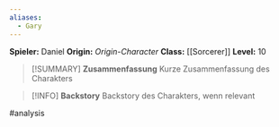 ```yaml
---
aliases:
  - Gary
---
```

**Spieler:** Daniel
**Origin:** *Origin-Character*
**Class:** [[Sorcerer]]
**Level:** 10

>[!SUMMARY] **Zusammenfassung**
>Kurze Zusammenfassung des Charakters

>[!INFO] **Backstory**
>Backstory des Charakters, wenn relevant

#analysis